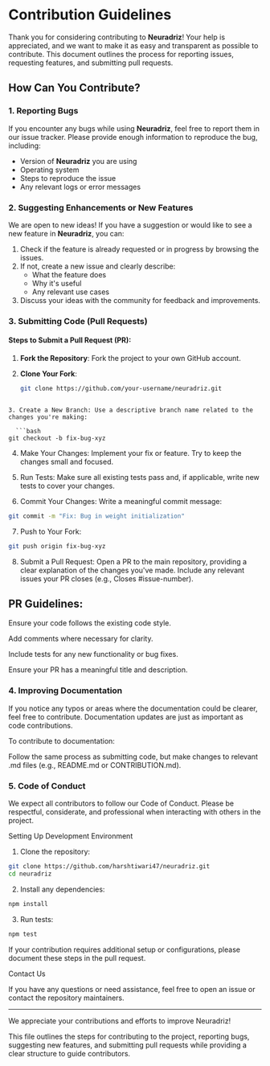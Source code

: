 # Contribution Guidelines

Thank you for considering contributing to **Neuradriz**! Your help is appreciated, and we want to make it as easy and transparent as possible to contribute. This document outlines the process for reporting issues, requesting features, and submitting pull requests.

## How Can You Contribute?

### 1. Reporting Bugs

If you encounter any bugs while using **Neuradriz**, feel free to report them in our issue tracker. Please provide enough information to reproduce the bug, including:

- Version of **Neuradriz** you are using
- Operating system
- Steps to reproduce the issue
- Any relevant logs or error messages

### 2. Suggesting Enhancements or New Features

We are open to new ideas! If you have a suggestion or would like to see a new feature in **Neuradriz**, you can:

1. Check if the feature is already requested or in progress by browsing the issues.
2. If not, create a new issue and clearly describe:
   - What the feature does
   - Why it's useful
   - Any relevant use cases
3. Discuss your ideas with the community for feedback and improvements.

### 3. Submitting Code (Pull Requests)

#### Steps to Submit a Pull Request (PR):

1. **Fork the Repository**: Fork the project to your own GitHub account.

2. **Clone Your Fork**:
   ```bash
   git clone https://github.com/your-username/neuradriz.git
```

3. Create a New Branch: Use a descriptive branch name related to the changes you're making:

  ```bash
git checkout -b fix-bug-xyz
```


4. Make Your Changes: Implement your fix or feature. Try to keep the changes small and focused.


5. Run Tests: Make sure all existing tests pass and, if applicable, write new tests to cover your changes.


6. Commit Your Changes: Write a meaningful commit message:

  ```bash
git commit -m "Fix: Bug in weight initialization"
```


7. Push to Your Fork:

```bash
git push origin fix-bug-xyz
```


8. Submit a Pull Request: Open a PR to the main repository, providing a clear explanation of the changes you've made. Include any relevant issues your PR closes (e.g., Closes #issue-number).



## PR Guidelines:

Ensure your code follows the existing code style.

Add comments where necessary for clarity.

Include tests for any new functionality or bug fixes.

Ensure your PR has a meaningful title and description.


### 4. Improving Documentation

If you notice any typos or areas where the documentation could be clearer, feel free to contribute. Documentation updates are just as important as code contributions.

To contribute to documentation:

Follow the same process as submitting code, but make changes to relevant .md files (e.g., README.md or CONTRIBUTION.md).


### 5. Code of Conduct

We expect all contributors to follow our Code of Conduct. Please be respectful, considerate, and professional when interacting with others in the project.

Setting Up Development Environment

1. Clone the repository:

  ```bash
git clone https://github.com/harshtiwari47/neuradriz.git
cd neuradriz
```


2. Install any dependencies:

  ```bash
npm install
```


3. Run tests:

  ```bash
npm test
```



If your contribution requires additional setup or configurations, please document these steps in the pull request.

Contact Us

If you have any questions or need assistance, feel free to open an issue or contact the repository maintainers.


---

We appreciate your contributions and efforts to improve Neuradriz!

This file outlines the steps for contributing to the project, reporting bugs, suggesting new features, and submitting pull requests while providing a clear structure to guide contributors.

